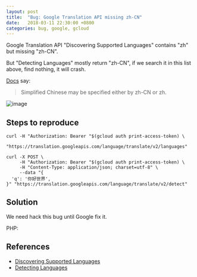 ```yaml
---
layout: post
title:  "Bug: Google Translation API missing zh-CN"
date:   2018-03-11 22:30:00 +0800
categories: bug, google, gcloud
---
```

Google Translation API "Discovering Supported Languages" contains "zh" but missing "zh-CN".

But "Detecting Languages" mostly return "zh-CN", if we search it in this list above, find nothing, it will crash.

[Docs](https://cloud.google.com/translate/docs/languages) say:

> Simplified Chinese may be specified either by zh-CN or zh.

![image](https://user-images.githubusercontent.com/4971414/37254648-828f97e4-257b-11e8-9381-df4043e08faa.png)

## Steps to reproduce

```
curl -H "Authorization: Bearer "$(gcloud auth print-access-token) \
    "https://translation.googleapis.com/language/translate/v2/languages"

curl -X POST \
     -H "Authorization: Bearer "$(gcloud auth print-access-token) \
     -H "Content-Type: application/json; charset=utf-8" \
     --data "{
  'q': '你好世界',
}" "https://translation.googleapis.com/language/translate/v2/detect"
```

## Solution

We need hack this bug until Google fix it.

PHP:

<script src="https://gist.github.com/sinkcup/94afd1917656fc420299fa102c8d4959.js"></script>

## References

- [Discovering Supported Languages](https://cloud.google.com/translate/docs/discovering-supported-languages)
- [Detecting Languages](https://cloud.google.com/translate/docs/detecting-language)
